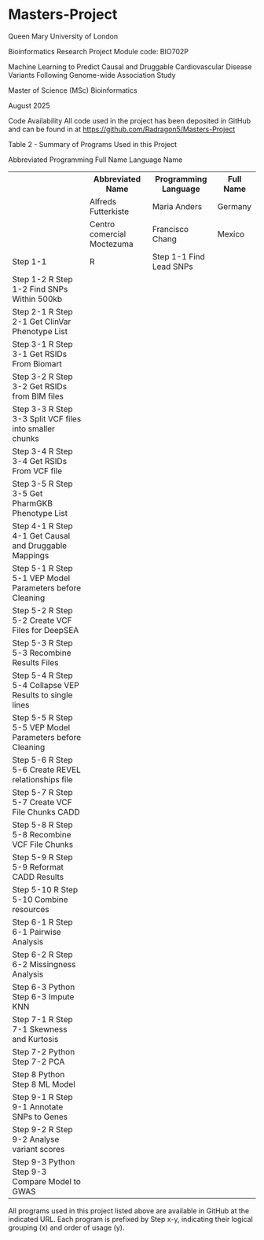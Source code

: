 # Masters-Project
Queen Mary University of London

Bioinformatics Research Project</td></tr>
Module code: BIO702P

Machine Learning to Predict Causal and Druggable Cardiovascular Disease Variants Following Genome-wide Association Study

Master of Science (MSc) Bioinformatics

August 2025


Code Availability</td></tr>
All code used in the project has been deposited in GitHub and can be found in at https://github.com/Radragon5/Masters-Project

Table 2 - Summary of Programs Used in this Project

Abbreviated	Programming	Full</td></tr>
Name		Language	Name</td></tr>

<table>
  <tr><td>
    <th>Abbreviated Name</th>
    <th>Programming Language</th>
    <th>Full Name</th>
  </td></tr>
  <tr><td>
    <td>Alfreds Futterkiste</td>
    <td>Maria Anders</td>
    <td>Germany</td>
  </td></tr>
  <tr><td>
    <td>Centro comercial Moctezuma</td>
    <td>Francisco Chang</td>
    <td>Mexico</td>
  </td></tr>
<tr><td>Step 1-1</td>	<td>R</td>			<td>Step 1-1 Find Lead SNPs</td></tr>
<tr><td>Step 1-2	R			Step 1-2 Find SNPs Within 500kb</td></tr>
<tr><td>Step 2-1	R			Step 2-1 Get ClinVar Phenotype List</td></tr>
<tr><td>Step 3-1	R			Step 3-1 Get RSIDs From Biomart</td></tr>
<tr><td>Step 3-2	R			Step 3-2 Get RSIDs from BIM files</td></tr></td></tr>
<tr><td>Step 3-3	R			Step 3-3 Split VCF files into smaller chunks</td></tr>
<tr><td>Step 3-4	R			Step 3-4 Get RSIDs From VCF file</td></tr>
<tr><td>Step 3-5	R			Step 3-5 Get PharmGKB Phenotype List</td></tr>
<tr><td>Step 4-1	R			Step 4-1 Get Causal and Druggable Mappings</td></tr>
<tr><td>Step 5-1	R			Step 5-1 VEP Model Parameters before Cleaning</td></tr>
<tr><td>Step 5-2	R			Step 5-2 Create VCF Files for DeepSEA</td></tr>
<tr><td>Step 5-3	R			Step 5-3 Recombine Results Files</td></tr>
<tr><td>Step 5-4	R			Step 5-4 Collapse VEP Results to single lines</td></tr>
<tr><td>Step 5-5	R			Step 5-5 VEP Model Parameters before Cleaning</td></tr>
<tr><td>Step 5-6	R			Step 5-6 Create REVEL relationships file</td></tr>
<tr><td>Step 5-7	R			Step 5-7 Create VCF File Chunks CADD</td></tr>
<tr><td>Step 5-8	R			Step 5-8 Recombine VCF File Chunks</td></tr>
<tr><td>Step 5-9	R			Step 5-9 Reformat CADD Results</td></tr>
<tr><td>Step 5-10	R			Step 5-10 Combine resources</td></tr>
<tr><td>Step 6-1	R			Step 6-1 Pairwise Analysis</td></tr>
<tr><td>Step 6-2	R			Step 6-2 Missingness Analysis</td></tr>
<tr><td>Step 6-3	Python		Step 6-3 Impute KNN</td></tr>
<tr><td>Step 7-1	R			Step 7-1 Skewness and Kurtosis</td></tr>
<tr><td>Step 7-2	Python		Step 7-2 PCA</td></tr>
<tr><td>Step 8		Python		Step 8 ML Model</td></tr>
<tr><td>Step 9-1	R			Step 9-1 Annotate SNPs to Genes</td></tr>
<tr><td>Step 9-2	R			Step 9-2 Analyse variant scores</td></tr>
<tr><td>Step 9-3	Python		Step 9-3 Compare Model to GWAS</td></tr>

</table>

All programs used in this project listed above are available in GitHub at the indicated URL. Each program is prefixed by Step x-y, indicating their logical grouping (x) and order of usage (y).

